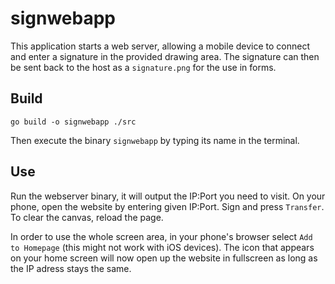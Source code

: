 # signwebapp

This application starts a web server, allowing a mobile device to connect and
enter a signature in the provided drawing area. The signature can then be sent
back to the host as a `signature.png` for the use in forms.

## Build
```go build -o signwebapp ./src```

Then execute the binary `signwebapp` by typing its name in the terminal.

## Use
Run the webserver binary, it will output the IP:Port you need to visit.
On your phone, open the website by entering given IP:Port. Sign and press `Transfer`.
To clear the canvas, reload the page.

In order to use the whole screen area, in your phone's browser select
`Add to Homepage` (this might not work with iOS devices). The icon that
appears on your home screen will now open up the website in fullscreen
as long as the IP adress stays the same.

